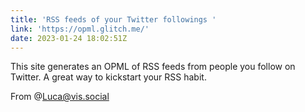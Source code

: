 ```yaml
---
title: 'RSS feeds of your Twitter followings '
link: 'https://opml.glitch.me/'
date: 2023-01-24 18:02:51Z
---
```


﻿This site generates an OPML of RSS feeds from people you follow on Twitter. A great way to kickstart your RSS habit.

﻿From @Luca@vis.social
